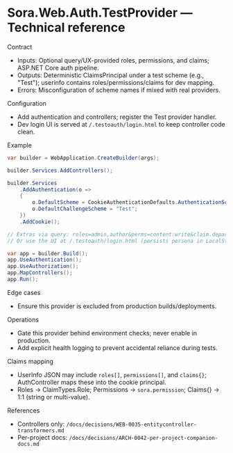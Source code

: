 ﻿# Sora.Web.Auth.TestProvider — Technical reference

Contract
- Inputs: Optional query/UX-provided roles, permissions, and claims; ASP.NET Core auth pipeline.
- Outputs: Deterministic ClaimsPrincipal under a test scheme (e.g., "Test"); userinfo contains roles/permissions/claims for dev mapping.
- Errors: Misconfiguration of scheme names if mixed with real providers.

Configuration
- Add authentication and controllers; register the Test provider handler.
- Dev login UI is served at `/.testoauth/login.html` to keep controller code clean.

Example
```csharp
var builder = WebApplication.CreateBuilder(args);

builder.Services.AddControllers();

builder.Services
    .AddAuthentication(o =>
    {
        o.DefaultScheme = CookieAuthenticationDefaults.AuthenticationScheme;
        o.DefaultChallengeScheme = "Test";
    })
    .AddCookie();

// Extras via query: roles=admin,author&perms=content:write&claim.department=ENG
// Or use the UI at /.testoauth/login.html (persists persona in LocalStorage).

var app = builder.Build();
app.UseAuthentication();
app.UseAuthorization();
app.MapControllers();
app.Run();
```

Edge cases
- Ensure this provider is excluded from production builds/deployments.

Operations
- Gate this provider behind environment checks; never enable in production.
- Add explicit health logging to prevent accidental reliance during tests.

Claims mapping
- UserInfo JSON may include `roles[]`, `permissions[]`, and `claims{}`; AuthController maps these into the cookie principal.
- Roles -> ClaimTypes.Role; Permissions -> `sora.permission`; Claims{} -> 1:1 (string or multi-value).

References
- Controllers only: `/docs/decisions/WEB-0035-entitycontroller-transformers.md`
- Per-project docs: `/docs/decisions/ARCH-0042-per-project-companion-docs.md`